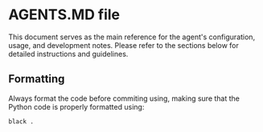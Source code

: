 # AGENTS.MD file

This document serves as the main reference for the agent's configuration, usage, and development notes. Please refer to the sections below for detailed instructions and guidelines.

## Formatting

Always format the code before commiting using, making sure that the Python code is properly formatted using:

```bash
black .
```
